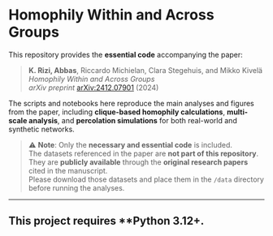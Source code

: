 # Homophily Within and Across Groups

This repository provides the **essential code** accompanying the paper:

> **K. Rizi, Abbas**, Riccardo Michielan, Clara Stegehuis, and Mikko Kivelä  
> *Homophily Within and Across Groups*  
> *arXiv preprint* [arXiv:2412.07901](https://arxiv.org/abs/2412.07901) (2024)

The scripts and notebooks here reproduce the main analyses and figures from the paper, including **clique-based homophily calculations**, **multi-scale analysis**, and **percolation simulations** for both real-world and synthetic networks.

> ⚠️ **Note**: Only the **necessary and essential code** is included.  
> The datasets referenced in the paper are **not part of this repository**.  
> They are **publicly available** through the **original research papers** cited in the manuscript.  
> Please download those datasets and place them in the `/data` directory before running the analyses.

---

## This project requires **Python 3.12+.

